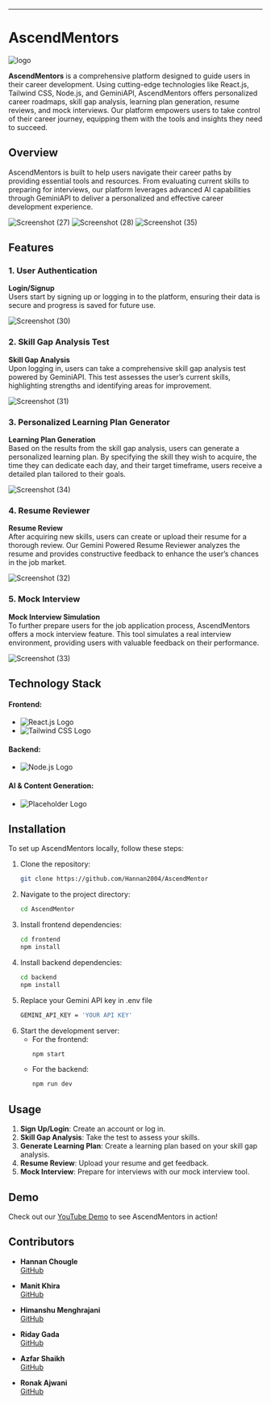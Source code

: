 

---

# AscendMentors
![logo](https://github.com/user-attachments/assets/4ad96b4b-543c-4cd1-85dc-02aceb362e7d)

**AscendMentors** is a comprehensive platform designed to guide users in their career development. Using cutting-edge technologies like React.js, Tailwind CSS, Node.js, and GeminiAPI, AscendMentors offers personalized career roadmaps, skill gap analysis, learning plan generation, resume reviews, and mock interviews. Our platform empowers users to take control of their career journey, equipping them with the tools and insights they need to succeed.

## Overview

AscendMentors is built to help users navigate their career paths by providing essential tools and resources. From evaluating current skills to preparing for interviews, our platform leverages advanced AI capabilities through GeminiAPI to deliver a personalized and effective career development experience.

![Screenshot (27)](https://github.com/user-attachments/assets/a384ed67-49d6-4722-ae6e-e788f7c2453d)
![Screenshot (28)](https://github.com/user-attachments/assets/67c1015d-2517-44f3-b4fe-561bf2589216)
![Screenshot (35)](https://github.com/user-attachments/assets/2648dbc5-9b1f-41d9-9d56-4ca0537f7a59)



## Features

### 1. User Authentication

**Login/Signup**  
Users start by signing up or logging in to the platform, ensuring their data is secure and progress is saved for future use.

![Screenshot (30)](https://github.com/user-attachments/assets/b861d980-dda4-441d-9875-8db8ae83fe02)


### 2. Skill Gap Analysis Test

**Skill Gap Analysis**  
Upon logging in, users can take a comprehensive skill gap analysis test powered by GeminiAPI. This test assesses the user’s current skills, highlighting strengths and identifying areas for improvement.

![Screenshot (31)](https://github.com/user-attachments/assets/82f1b809-e75d-4366-abcc-e8849c7e6675)


### 3. Personalized Learning Plan Generator

**Learning Plan Generation**  
Based on the results from the skill gap analysis, users can generate a personalized learning plan. By specifying the skill they wish to acquire, the time they can dedicate each day, and their target timeframe, users receive a detailed plan tailored to their goals.

![Screenshot (34)](https://github.com/user-attachments/assets/a49df2ec-cf57-4238-9881-4b3a5176d7b3)



### 4. Resume Reviewer

**Resume Review**  
After acquiring new skills, users can create or upload their resume for a thorough review. Our Gemini Powered Resume Reviewer analyzes the resume and provides constructive feedback to enhance the user’s chances in the job market.

![Screenshot (32)](https://github.com/user-attachments/assets/b269210c-a8d5-485d-8643-30ee02e206b8)


### 5. Mock Interview

**Mock Interview Simulation**  
To further prepare users for the job application process, AscendMentors offers a mock interview feature. This tool simulates a real interview environment, providing users with valuable feedback on their performance.

![Screenshot (33)](https://github.com/user-attachments/assets/8cebcec5-7529-4538-aaf6-1e86bafc6c54)


## Technology Stack

#### Frontend:
- ![React.js Logo](https://img.shields.io/badge/React-20232A?style=for-the-badge&logo=react&logoColor=61DAFB) 
- ![Tailwind CSS Logo](https://img.shields.io/badge/Tailwind_CSS-38B2AC?style=for-the-badge&logo=tailwind-css&logoColor=white)

#### Backend:
- ![Node.js Logo](https://img.shields.io/badge/Node.js-339933?style=for-the-badge&logo=nodedotjs&logoColor=white)

#### AI & Content Generation:
- ![Placeholder Logo](https://img.shields.io/badge/AI_Gemini-FF9900?style=for-the-badge&logoColor=white) 



## Installation

To set up AscendMentors locally, follow these steps:

1. Clone the repository:
   ```bash
   git clone https://github.com/Hannan2004/AscendMentor
   ```
2. Navigate to the project directory:
   ```bash
   cd AscendMentor
   ```
3. Install frontend dependencies:
   ```bash
   cd frontend
   npm install
   ```
4. Install backend dependencies:
   ```bash
   cd backend
   npm install
   ```
5. Replace your Gemini API key in .env file   
   ```bash
   GEMINI_API_KEY = 'YOUR API KEY'
   ```
6. Start the development server:
   - For the frontend:
     ```bash
     npm start
     ```
   - For the backend:
     ```bash
     npm run dev
     ```

## Usage

1. **Sign Up/Login**: Create an account or log in.
2. **Skill Gap Analysis**: Take the test to assess your skills.
3. **Generate Learning Plan**: Create a learning plan based on your skill gap analysis.
4. **Resume Review**: Upload your resume and get feedback.
5. **Mock Interview**: Prepare for interviews with our mock interview tool.

## Demo

Check out our [YouTube Demo](https://www.youtube.com/watch?v=your-demo-video-link) to see AscendMentors in action!

## Contributors

- **Hannan Chougle**  
  [GitHub](https://github.com/Hannan2004)

- **Manit Khira**  
  [GitHub](https://github.com/Manitkhira)

- **Himanshu Menghrajani**  
  [GitHub](https://github.com/Himanshu2004-prog)

- **Riday Gada**  
  [GitHub](https://github.com/RidayGada)

- **Azfar Shaikh**  
  [GitHub](https://github.com/Azfarsh)

- **Ronak Ajwani**  
  [GitHub](https://github.com/RonakAjwani)

